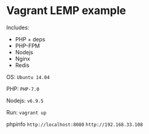 Vagrant LEMP example
===================

Includes:
- PHP + deps
- PHP-FPM
- Nodejs
- Nginx
- Redis


OS:
```Ubuntu 14.04```

PHP:
```PHP-7.0```

Nodejs:
```v6.9.5```

Run:
```vagrant up```

phpinfo
```http://localhost:8080```
```http://192.168.33.108```

